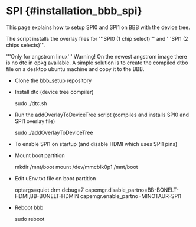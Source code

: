 SPI {#installation_bbb_spi}
===

This page explains how to setup SPI0 and SPI1 on BBB with the device tree.

The script installs the overlay files for '''SPI0 (1 chip select)''' and '''SPI1 (2 chips selects)'''.

'''Only for angstrom linux'''
Warning! On the newest angstrom image there is no dtc in opkg available.
A simple solution is to create the compiled dtbo file on a desktop ubuntu machine
and copy it to the BBB.

* Clone the bbb_setup repository
* Install dtc (device tree compiler)


    sudo ./dtc.sh


* Run the addOverlayToDeviceTree script (compiles and installs SPI0 and SPI1 overlay file)


    sudo ./addOverlayToDeviceTree


* To enable SPI1 on startup (and disable HDMI which uses SPI1 pins)
* Mount boot partition


    mkdir /mnt/boot
    mount /dev/mmcblk0p1 /mnt/boot


* Edit uEnv.txt file on boot partition


    optargs=quiet drm.debug=7 capemgr.disable_partno=BB-BONELT-HDMI,BB-BONELT-HDMIN capemgr.enable_partno=MINOTAUR-SPI1


* Reboot bbb


    sudo reboot



